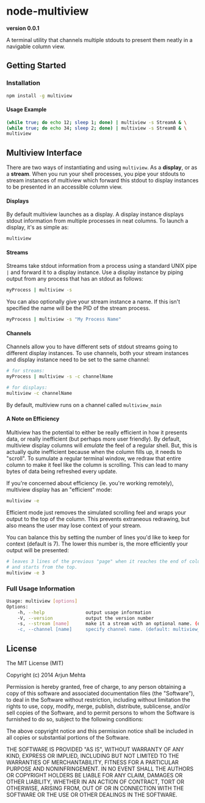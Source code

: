 # node-multiview
**version 0.0.1**

A terminal utility that channels multiple stdouts to present them neatly in a navigable column view.

## Getting Started

### Installation
```bash
npm install -g multiview
```

#### Usage Example
```bash
(while true; do echo 12; sleep 1; done) | multiview -s StreamA & \
(while true; do echo 34; sleep 2; done) | multiview -s StreamB & \
multiview
```


## Multiview Interface
There are two ways of instantiating and using `multiview`. As a **display**, or as a **stream**. When you run your shell processes, you pipe your stdouts to stream instances of multiview which forward this stdout to display instances to be presented in an accessible column view.

#### Displays
By default multiview launches as a display. A display instance displays stdout information from multiple processes in neat columns. To launch a display, it's as simple as:

```bash
multiview
```

#### Streams
Streams take stdout information from a process using a standard UNIX pipe `|` and forward it to a display instance. Use a display instance by piping output from any process that has an stdout as follows:

```bash
myProcess | multiview -s
```

You can also optionally give your stream instance a name. If this isn't specified the name will be the PID of the stream process.

```bash
myProcess | multiview -s "My Process Name"
```

#### Channels
Channels allow you to have different sets of stdout streams going to different display instances. To use channels, both your stream instances and display instance need to be set to the same channel:

```bash
# for streams:
myProcess | multiview -s -c channelName

# for displays:
multiview -c channelName
```

By default, multiview runs on a channel called `multiview_main`

#### A Note on Efficiency
Multiview has the potential to either be really efficient in how it presents data, or really inefficient (but perhaps more user friendly). By default, multiview display columns will _emulate_ the feel of a regular shell. But, this is actually quite inefficient because when the column fills up, it needs to "scroll". To sumulate a regular terminal window, we redraw that entire column to make it feel like the column is scrolling. This can lead to many bytes of data being refreshed every update.

If you're concerned about efficiency (ie. you're working remotely), multiview display has an "efficient" mode:

```bash
multiview -e
```

Efficient mode just removes the simulated scrolling feel and wraps your output to the top of the column. This prevents extraneous redrawing, but also means the user may lose context of your stream.

You can balance this by setting the number of lines you'd like to keep for context (default is 7). The lower this number is, the more efficiently your output will be presented:

```bash
# leaves 3 lines of the previous "page" when it reaches the end of column
# and starts from the top.
multiview -e 3
```

### Full Usage Information

```bash
Usage: multiview [options]
Options:
    -h, --help               output usage information
    -V, --version            output the version number
    -s, --stream [name]      make it a stream with an optional name. (default: the stream's PID)
    -c, --channel [name]     specify channel name. (default: multiview_main)
```


## License
The MIT License (MIT)

Copyright (c) 2014 Arjun Mehta

Permission is hereby granted, free of charge, to any person obtaining a copy
of this software and associated documentation files (the "Software"), to deal
in the Software without restriction, including without limitation the rights
to use, copy, modify, merge, publish, distribute, sublicense, and/or sell
copies of the Software, and to permit persons to whom the Software is
furnished to do so, subject to the following conditions:

The above copyright notice and this permission notice shall be included in all
copies or substantial portions of the Software.

THE SOFTWARE IS PROVIDED "AS IS", WITHOUT WARRANTY OF ANY KIND, EXPRESS OR
IMPLIED, INCLUDING BUT NOT LIMITED TO THE WARRANTIES OF MERCHANTABILITY,
FITNESS FOR A PARTICULAR PURPOSE AND NONINFRINGEMENT. IN NO EVENT SHALL THE
AUTHORS OR COPYRIGHT HOLDERS BE LIABLE FOR ANY CLAIM, DAMAGES OR OTHER
LIABILITY, WHETHER IN AN ACTION OF CONTRACT, TORT OR OTHERWISE, ARISING FROM,
OUT OF OR IN CONNECTION WITH THE SOFTWARE OR THE USE OR OTHER DEALINGS IN THE
SOFTWARE.